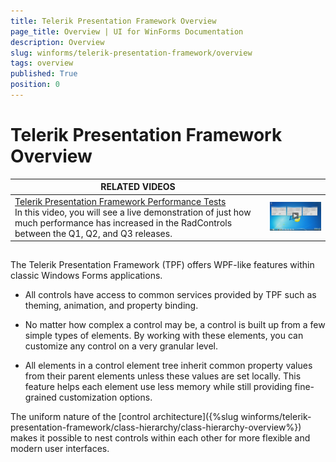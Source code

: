 ```yaml
---
title: Telerik Presentation Framework Overview
page_title: Overview | UI for WinForms Documentation
description: Overview
slug: winforms/telerik-presentation-framework/overview
tags: overview
published: True
position: 0
---
```


# Telerik Presentation Framework Overview

| RELATED VIDEOS |  |
| ------ | ------ |
|[Telerik Presentation Framework Performance Tests](http://www.telerik.com/videos/winforms/telerik-presentation-framework-performance-tests)<br>In this video, you will see a live demonstration of just how much performance has increased in the RadControls between the Q1, Q2, and Q3 releases.|![tpf-overview 001](images/tpf-overview001.png)|

## 

The Telerik Presentation Framework (TPF) offers WPF-like features within classic Windows Forms applications. 

* All controls have access to common services provided by TPF such as theming, animation, and property binding. 

* No matter how complex a control may be, a control is built up from a few simple types of elements. By working with these elements, you can customize any control on a very granular level. 


* All elements in a control element tree inherit common property values from their parent elements unless these values are set locally. This feature helps each element use less memory while still providing fine-grained customization options. 

The uniform nature of the [control architecture]({%slug winforms/telerik-presentation-framework/class-hierarchy/class-hierarchy-overview%}) makes it possible to nest controls within each other for more flexible and modern user interfaces. 
